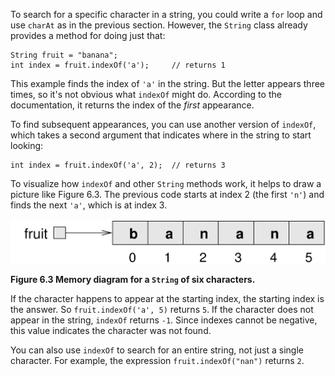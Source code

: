 To search for a specific character in a string, you could write a `for` loop and use `charAt` as in the previous section. However, the `String` class already provides a method for doing just that:

```code
String fruit = "banana";
int index = fruit.indexOf('a');     // returns 1
```

This example finds the index of `'a'` in the string. But the letter appears three times, so it's not obvious what `indexOf` might do. According to the documentation, it returns the index of the *first* appearance.

To find subsequent appearances, you can use another version of `indexOf`, which takes a second argument that indicates where in the string to start looking:

```code
int index = fruit.indexOf('a', 2);  // returns 3
```

To visualize how `indexOf` and other `String` methods work, it helps to draw a picture like Figure 6.3. The previous code starts at index 2 (the first `'n'`) and finds the next `'a'`, which is at index 3.


![Figure 6.3 Memory diagram for a `String` of six characters.](figs/banana.jpg)

**Figure 6.3 Memory diagram for a `String` of six characters.**


If the character happens to appear at the starting index, the starting index is the answer. So `fruit.indexOf('a', 5)` returns `5`. If the character does not appear in the string, `indexOf` returns `-1`. Since indexes cannot be negative, this value indicates the character was not found.

You can also use `indexOf` to search for an entire string, not just a single character. For example, the expression `fruit.indexOf("nan")` returns `2`.